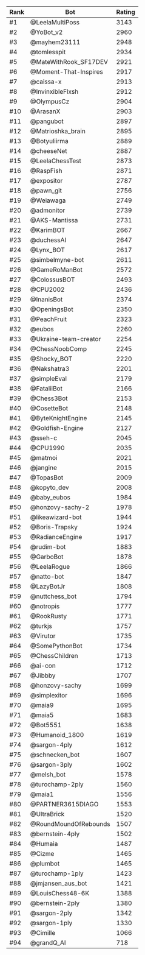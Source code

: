 Rank|Bot|Rating
---|---|---
#1|@LeelaMultiPoss|3143
#2|@YoBot_v2|2960
#3|@mayhem23111|2948
#4|@tomlesspit|2934
#5|@MateWithRook_SF17DEV|2921
#6|@Moment-That-Inspires|2917
#7|@caissa-x|2913
#8|@InvinxibleFlxsh|2912
#9|@OlympusCz|2904
#10|@ArasanX|2903
#11|@pangubot|2897
#12|@Matrioshka_brain|2895
#13|@Botyuliirma|2889
#14|@cheeseNet|2887
#15|@LeelaChessTest|2873
#16|@RaspFish|2871
#17|@expositor|2787
#18|@pawn_git|2756
#19|@Weiawaga|2749
#20|@admonitor|2739
#21|@AKS-Mantissa|2731
#22|@KarimBOT|2667
#23|@duchessAI|2647
#24|@Lynx_BOT|2617
#25|@simbelmyne-bot|2611
#26|@GameRoManBot|2572
#27|@ColossusBOT|2493
#28|@CPU2002|2436
#29|@InanisBot|2374
#30|@OpeningsBot|2350
#31|@PeachFruit|2323
#32|@eubos|2260
#33|@Ukraine-team-creator|2254
#34|@ChessNoobComp|2245
#35|@Shocky_BOT|2220
#36|@Nakshatra3|2201
#37|@simpleEval|2179
#38|@FataliiBot|2166
#39|@Chess3Bot|2153
#40|@CosetteBot|2148
#41|@ByteKnightEngine|2145
#42|@Goldfish-Engine|2127
#43|@sseh-c|2045
#44|@CPU1990|2035
#45|@matmoi|2021
#46|@jangine|2015
#47|@TopasBot|2009
#48|@kopyto_dev|2008
#49|@baby_eubos|1984
#50|@honzovy-sachy-2|1978
#51|@likeawizard-bot|1944
#52|@Boris-Trapsky|1924
#53|@RadianceEngine|1917
#54|@rudim-bot|1883
#55|@GarboBot|1878
#56|@LeelaRogue|1866
#57|@natto-bot|1847
#58|@LazyBotJr|1808
#59|@nuttchess_bot|1794
#60|@notropis|1777
#61|@RookRusty|1771
#62|@turkjs|1757
#63|@Virutor|1735
#64|@SomePythonBot|1734
#65|@ChessChildren|1713
#66|@ai-con|1712
#67|@Jibbby|1707
#68|@honzovy-sachy|1699
#69|@simplexitor|1696
#70|@maia9|1695
#71|@maia5|1683
#72|@Bot5551|1638
#73|@Humanoid_1800|1619
#74|@sargon-4ply|1612
#75|@schnecken_bot|1607
#76|@sargon-3ply|1602
#77|@melsh_bot|1578
#78|@turochamp-2ply|1560
#79|@maia1|1556
#80|@PARTNER3615DIAGO|1553
#81|@UltraBrick|1520
#82|@RoundMoundOfRebounds|1507
#83|@bernstein-4ply|1502
#84|@Humaia|1487
#85|@Cizme|1465
#86|@plumbot|1465
#87|@turochamp-1ply|1423
#88|@jmjansen_aus_bot|1421
#89|@LouisChess48-6K|1388
#90|@bernstein-2ply|1380
#91|@sargon-2ply|1342
#92|@sargon-1ply|1330
#93|@Cimille|1066
#94|@grandQ_AI|718
